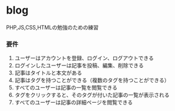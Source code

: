 # blog
PHP,JS,CSS,HTMLの勉強のための練習

### 要件
1. ユーザーはアカウントを登録、ログイン、ログアウトできる
1. ログインしたユーザーは記事を投稿、編集、削除できる
1. 記事はタイトルと本文がある
1. 記事はタグを持つことができる（複数のタグを持つことができる）
1. すべてのユーザーは記事の一覧を閲覧できる
1. タグをクリックすると、そのタグが付いた記事の一覧が表示される
1. すべてのユーザーは記事の詳細ページを閲覧できる
